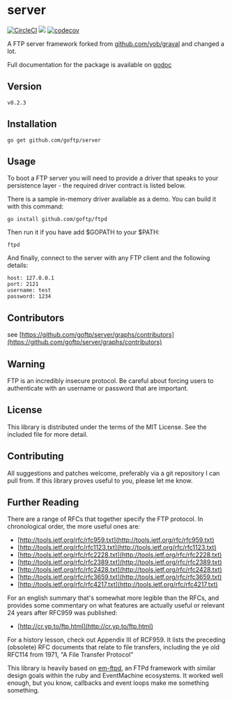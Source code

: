 # server

[![CircleCI](https://circleci.com/gh/goftp/server.svg?style=shield)](https://circleci.com/gh/goftp/server)
[![](https://goreportcard.com/badge/github.com/goftp/server)](https://goreportcard.com/report/github.com/goftp/server)
[![codecov](https://codecov.io/gh/goftp/server/branch/master/graph/badge.svg)](https://codecov.io/gh/goftp/server)

A FTP server framework forked from [github.com/yob/graval](http://github.com/yob/graval) and changed a lot.

Full documentation for the package is available on [godoc](http://godoc.org/github.com/goftp/server)

## Version

    v0.2.3

## Installation

    go get github.com/goftp/server

## Usage

To boot a FTP server you will need to provide a driver that speaks to your
persistence layer - the required driver contract is listed below.

There is a sample in-memory driver available as a demo. You can build it with
this command:

    go install github.com/goftp/ftpd

Then run it if you have add $GOPATH to your $PATH:

    ftpd

And finally, connect to the server with any FTP client and the following
details:

    host: 127.0.0.1
    port: 2121
    username: test
    password: 1234

## Contributors

see [https://github.com/goftp/server/graphs/contributors](https://github.com/goftp/server/graphs/contributors)

## Warning

FTP is an incredibly insecure protocol. Be careful about forcing users to authenticate
with an username or password that are important.

## License

This library is distributed under the terms of the MIT License. See the included file for
more detail.

## Contributing

All suggestions and patches welcome, preferably via a git repository I can pull from.
If this library proves useful to you, please let me know.

## Further Reading

There are a range of RFCs that together specify the FTP protocol. In chronological
order, the more useful ones are:

* [http://tools.ietf.org/rfc/rfc959.txt](http://tools.ietf.org/rfc/rfc959.txt)
* [http://tools.ietf.org/rfc/rfc1123.txt](http://tools.ietf.org/rfc/rfc1123.txt)
* [http://tools.ietf.org/rfc/rfc2228.txt](http://tools.ietf.org/rfc/rfc2228.txt)
* [http://tools.ietf.org/rfc/rfc2389.txt](http://tools.ietf.org/rfc/rfc2389.txt)
* [http://tools.ietf.org/rfc/rfc2428.txt](http://tools.ietf.org/rfc/rfc2428.txt)
* [http://tools.ietf.org/rfc/rfc3659.txt](http://tools.ietf.org/rfc/rfc3659.txt)
* [http://tools.ietf.org/rfc/rfc4217.txt](http://tools.ietf.org/rfc/rfc4217.txt)

For an english summary that's somewhat more legible than the RFCs, and provides
some commentary on what features are actually useful or relevant 24 years after
RFC959 was published:

* [http://cr.yp.to/ftp.html](http://cr.yp.to/ftp.html)

For a history lesson, check out Appendix III of RCF959. It lists the preceding
(obsolete) RFC documents that relate to file transfers, including the ye old
RFC114 from 1971, "A File Transfer Protocol"

This library is heavily based on [em-ftpd](https://github.com/yob/em-ftpd), an FTPd
framework with similar design goals within the ruby and EventMachine ecosystems. It
worked well enough, but you know, callbacks and event loops make me something
something.
